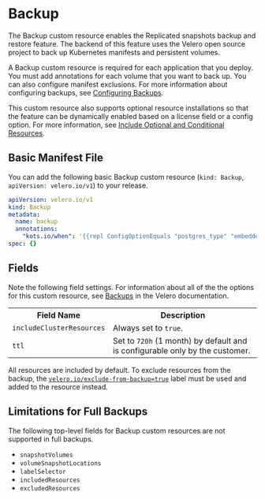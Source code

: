 # Backup

The Backup custom resource enables the Replicated snapshots backup and restore feature. The backend of this feature uses the Velero open source project to back up Kubernetes manifests and persistent volumes.

A Backup custom resource is required for each application that you deploy. You must add annotations for each volume that you want to back up. You can also configure manifest exclusions. For more information about configuring backups, see [Configuring Backups](/vendor/snapshots-configuring-backups).

This custom resource also supports optional resource installations so that the feature can be dynamically enabled based on a license field or a config option. For more information, see [Include Optional and Conditional Resources](/vendor/packaging-include-resources).

## Basic Manifest File

You can add the following basic Backup custom resource (`kind: Backup`, `apiVersion: velero.io/v1`) to your release. 

```yaml
apiVersion: velero.io/v1
kind: Backup
metadata:
  name: backup
  annotations:
    "kots.io/when": '{{repl ConfigOptionEquals "postgres_type" "embedded_postgres" }}'
spec: {}
```

## Fields

Note the following field settings. For information about all of the the options for this custom resource, see [Backups](https://velero.io/docs/v1.10/api-types/backup/) in the Velero documentation.

<table>
  <tr>
    <th width="30%">Field Name</th>
    <th width="70%">Description</th>
  </tr>
  <tr>
    <td><code>includeClusterResources</code></td>
    <td>Always set to <code>true</code>.</td>
  </tr>
  <tr>
    <td><code>ttl</code></td>
    <td>Set to <code>720h</code> (1 month) by default and is configurable only by the customer.</td>
  </tr>
</table>

All resources are included by default. To exclude resources from the backup, the [`velero.io/exclude-from-backup=true`](https://velero.io/docs/v1.5/resource-filtering/#veleroioexclude-from-backuptrue) label must be used and added to the resource instead.

## Limitations for Full Backups

The following top-level fields for Backup custom resources are not supported in full backups.

- `snapshotVolumes`
- `volumeSnapshotLocations`
- `labelSelector`
- `includedResources`
- `excludedResources`